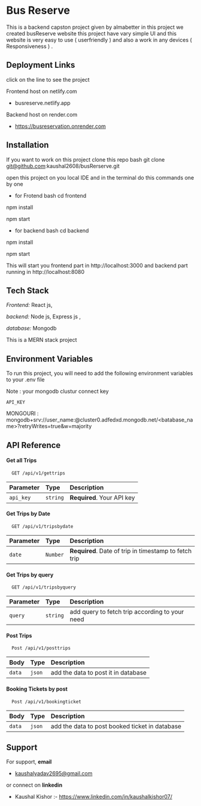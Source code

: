 # Bus Reserve

This is a backend capston project given by almabetter in this project we created busReserve website this project have vary simple UI and this website is very easy to use ( userfriendly ) and also a work in any devices ( Responsiveness ) .

## Deployment Links

click on the line to see the project

Frontend host on netlify.com

- busreserve.netlify.app

Backend host on render.com

- https://busreservation.onrender.com

## Installation

If you want to work on this project clone this repo
bash
git clone git@github.com:kaushal2608/busRerserve.git

open this project on you local IDE and in the terminal do this commands one by one

- for Frotend
  bash
  cd frontend

npm install

npm start

- for backend
  bash
  cd backend

npm install

npm start

This will start you frontend part in http://localhost:3000 and backend part running in http://localhost:8080

## Tech Stack

_Frontend:_ React js,

_backend:_ Node js, Express js ,

_database:_ Mongodb

This is a MERN stack project

## Environment Variables

To run this project, you will need to add the following environment variables to your .env file

Note : your mongodb clustur connect key

`API_KEY`

MONGOURI : mongodb+srv://user_name:<password>@cluster0.adfedxd.mongodb.net/<batabase_name>?retryWrites=true&w=majority

## API Reference

#### Get all Trips

```http
  GET /api/v1/gettrips
```

| Parameter | Type     | Description                |
| :-------- | :------- | :------------------------- |
| `api_key` | `string` | **Required**. Your API key |

#### Get Trips by Date

```http
  GET /api/v1/tripsbydate
```

| Parameter | Type     | Description                                           |
| :-------- | :------- | :---------------------------------------------------- |
| `date`    | `Number` | **Required**. Date of trip in timestamp to fetch trip |

#### Get Trips by query

```http
  GET /api/v1/tripsbyquery
```

| Parameter | Type     | Description                                    |
| :-------- | :------- | :--------------------------------------------- |
| `query`   | `string` | add query to fetch trip according to your need |

#### Post Trips

```http
  Post /api/v1/posttrips
```

| Body   | Type   | Description                         |
| :----- | :----- | :---------------------------------- |
| `data` | `json` | add the data to post it in database |

#### Booking Tickets by post

```http
  Post /api/v1/bookingticket
```

| Body   | Type   | Description                                    |
| :----- | :----- | :--------------------------------------------- |
| `data` | `json` | add the data to post booked ticket in database |

## Support

For support, **email**

- kaushalyadav2695@gmail.com

or connect on **linkedin**

- Kaushal Kishor :- https://www.linkedin.com/in/kaushalkishor07/
